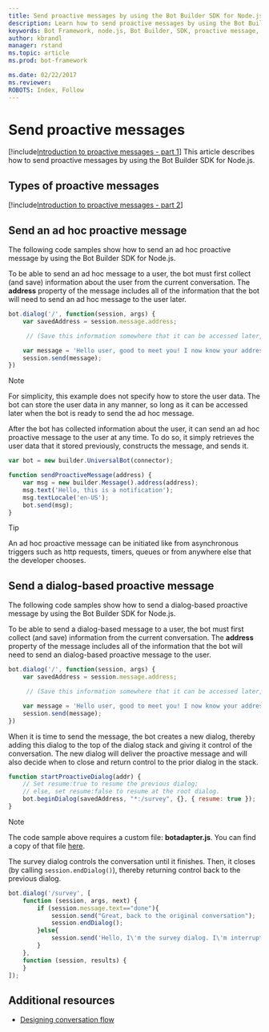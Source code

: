 ```yaml
---
title: Send proactive messages by using the Bot Builder SDK for Node.js | Microsoft Docs
description: Learn how to send proactive messages by using the Bot Builder SDK for Node.js.
keywords: Bot Framework, node.js, Bot Builder, SDK, proactive message, ad hoc message, dialog-based message
author: kbrandl
manager: rstand
ms.topic: article
ms.prod: bot-framework

ms.date: 02/22/2017
ms.reviewer:
ROBOTS: Index, Follow
---
```

# Send proactive messages

<!--
> [!div class="op_single_selector"]
> * [.NET](~/dotnet/howto-proactive-messages.md)
> * [Node.js](~/nodejs/proactive-messages.md)
>
-->

[!include[Introduction to proactive messages - part 1](~/includes/snippet-proactive-messages-intro-1.md)] 
This article describes how to send proactive messages by using the Bot Builder SDK for Node.js.

## Types of proactive messages

[!include[Introduction to proactive messages - part 2](~/includes/snippet-proactive-messages-intro-2.md)] 

## Send an ad hoc proactive message

The following code samples show how to send an ad hoc proactive message by using the Bot Builder SDK for Node.js.

To be able to send an ad hoc message to a user, the bot must first collect (and save) information about the user from the current conversation. 
The **address** property of the message includes all of the information that the bot will need to send an ad hoc message to the user later. 

```javascript
bot.dialog('/', function(session, args) {
    var savedAddress = session.message.address;

     // (Save this information somewhere that it can be accessed later, such as in a database.)

    var message = 'Hello user, good to meet you! I now know your address and can send you notifications in the future.';
    session.send(message);
})
```

> [!NOTE]
> For simplicity, this example does not specify how to store the user data. 
> The bot can store the user data in any manner, so long as it can be accessed later when the bot is ready to send the ad hoc message.

After the bot has collected information about the user, it can send an ad hoc proactive message to the user at any time. 
To do so, it simply retrieves the user data that it stored previously, constructs the message, and sends it.

```javascript
var bot = new builder.UniversalBot(connector);

function sendProactiveMessage(address) {
    var msg = new builder.Message().address(address);
    msg.text('Hello, this is a notification');
    msg.textLocale('en-US');
    bot.send(msg);
}
```

> [!TIP]
> An ad hoc proactive message can be initiated like from 
> asynchronous triggers such as http requests, timers, queues or from anywhere else that the developer chooses.

## Send a dialog-based proactive message

The following code samples show how to send a dialog-based proactive message by using the Bot Builder SDK for Node.js.

To be able to send a dialog-based message to a user, the bot must first collect (and save) information from the current conversation. 
The **address** property of the message includes all of the information that the bot will need to send an dialog-based proactive message to the user. 

```javascript
bot.dialog('/', function(session, args) {
    var savedAddress = session.message.address;

     // (Save this information somewhere that it can be accessed later, such as in a database.)

    var message = 'Hello user, good to meet you! I now know your address and can send you notifications in the future.';
    session.send(message);
})
```

When it is time to send the message, the bot creates a new dialog, thereby adding this dialog to the top of the dialog stack and giving it control of the conversation. 
The new dialog will deliver the proactive message and will also decide when to close and return control to the prior dialog in the stack. 

```javascript
function startProactiveDialog(addr) {
    // Set resume:true to resume the previous dialog;
    // else, set resume:false to resume at the root dialog.
    bot.beginDialog(savedAddress, "*:/survey", {}, { resume: true });  
}
```

> [!NOTE]
> The code sample above requires a custom file: **botadapter.js**. 
> You can find a copy of that file [here](https://trpp24botsamples.visualstudio.com/_git/Code?path=%2FNode%2Fcore-proactiveMessages%2FstartNewDialog%2Fbotadapter.js&version=GBmaster&_a=contents).

The survey dialog controls the conversation until it finishes. 
Then, it closes (by calling `session.endDialog()`), thereby returning control back to the previous dialog. 


```javascript
bot.dialog('/survey', [
    function (session, args, next) {
        if (session.message.text=="done"){
            session.send("Great, back to the original conversation");
            session.endDialog();
        }else{
            session.send('Hello, I\'m the survey dialog. I\'m interrupting your conversation to ask you a question. Type "done" to resume');
        }
    },
    function (session, results) {
    }
]);
```

## Additional resources

- [Designing conversation flow](~/bot-design-conversation-flow.md)
